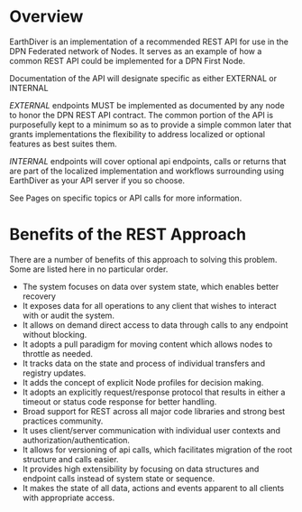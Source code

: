 # Overview

EarthDiver is an implementation of a recommended REST API for use in the DPN Federated network of Nodes.  It serves as an example of how a common REST API could be implemented for a DPN First Node.  

Documentation of the API will designate specific as either EXTERNAL or INTERNAL

*EXTERNAL* endpoints MUST be implemented as documented by any node to honor the DPN REST API contract.  The common portion of the API is purposefully kept to a minimum so as to provide a simple common later that grants implementations the flexibility to address localized or optional features as best suites them.

*INTERNAL* endpoints will cover optional api endpoints, calls or returns that are part of the localized implementation and workflows surrounding using EarthDiver as your API server if you so choose.

See Pages on specific topics or API calls for more information.

#  Benefits of the REST Approach

There are a number of benefits of this approach to solving this problem.  Some are listed here in no particular order.

*  The system focuses on data over system state, which enables better recovery 
*  It exposes data for all operations to any client that wishes to interact with or audit the system.
*  It allows on demand direct access to data through calls to any endpoint without blocking.
*  It adopts a pull paradigm for moving content which allows nodes to throttle as needed.
*  It tracks data on the state and process of individual transfers and registry updates. 
*  It adds the concept of explicit Node profiles for decision making.
*  It adopts an explicitly request/response protocol that results in either a timeout or status code response for better handling.
*  Broad support for REST across all major code libraries and strong best practices community.
*  It uses client/server communication with individual user contexts and authorization/authentication.
*  It allows for versioning of api calls, which facilitates migration of the root structure and calls easier.
*  It provides high extensibility by focusing on data structures and endpoint calls instead of system state or sequence.
*  It makes the state of all data, actions and events apparent to all clients with appropriate access.